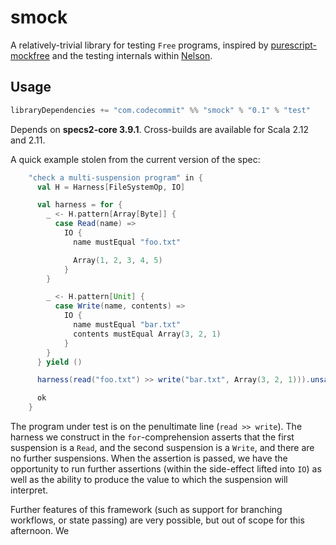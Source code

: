 # smock

A relatively-trivial library for testing `Free` programs, inspired by [purescript-mockfree](https://github.com/slamdata/purescript-mockfree) and the testing internals within [Nelson](https://github.com/Verizon/nelson/tree/master/core/src/test/scala/test).

## Usage

```sbt
libraryDependencies += "com.codecommit" %% "smock" % "0.1" % "test"
```

Depends on **specs2-core 3.9.1**.  Cross-builds are available for Scala 2.12 and 2.11.

A quick example stolen from the current version of the spec:

```scala
    "check a multi-suspension program" in {
      val H = Harness[FileSystemOp, IO]

      val harness = for {
        _ <- H.pattern[Array[Byte]] {
          case Read(name) =>
            IO {
              name mustEqual "foo.txt"

              Array(1, 2, 3, 4, 5)
            }
        }

        _ <- H.pattern[Unit] {
          case Write(name, contents) =>
            IO {
              name mustEqual "bar.txt"
              contents mustEqual Array(3, 2, 1)
            }
        }
      } yield ()

      harness(read("foo.txt") >> write("bar.txt", Array(3, 2, 1))).unsafePerformIO()

      ok
    }
```

The program under test is on the penultimate line (`read >> write`).  The harness we construct in the `for`-comprehension asserts that the first suspension is a `Read`, and the second suspension is a `Write`, and there are no further suspensions.  When the assertion is passed, we have the opportunity to run further assertions (within the side-effect lifted into `IO`) as well as the ability to produce the value to which the suspension will interpret.

Further features of this framework (such as support for branching workflows, or state passing) are very possible, but out of scope for this afternoon.
We 
